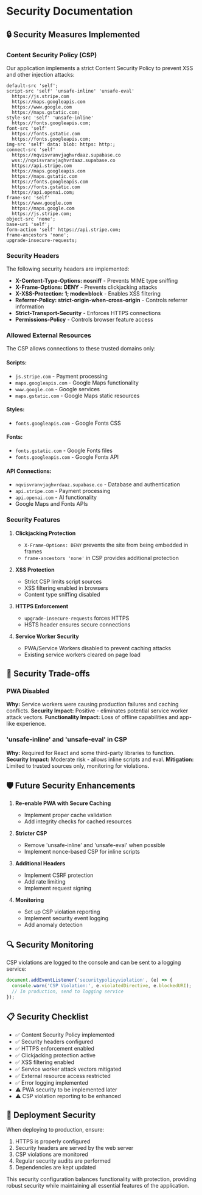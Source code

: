 # Security Documentation

## 🔒 Security Measures Implemented

### Content Security Policy (CSP)
Our application implements a strict Content Security Policy to prevent XSS and other injection attacks:

```csp
default-src 'self';
script-src 'self' 'unsafe-inline' 'unsafe-eval' 
  https://js.stripe.com 
  https://maps.googleapis.com 
  https://www.google.com
  https://maps.gstatic.com;
style-src 'self' 'unsafe-inline' 
  https://fonts.googleapis.com;
font-src 'self' 
  https://fonts.gstatic.com 
  https://fonts.googleapis.com;
img-src 'self' data: blob: https: http:;
connect-src 'self' 
  https://nqvisvranvjaghvrdaaz.supabase.co 
  wss://nqvisvranvjaghvrdaaz.supabase.co
  https://api.stripe.com
  https://maps.googleapis.com
  https://maps.gstatic.com
  https://fonts.googleapis.com
  https://fonts.gstatic.com
  https://api.openai.com;
frame-src 'self' 
  https://www.google.com 
  https://maps.google.com
  https://js.stripe.com;
object-src 'none';
base-uri 'self';
form-action 'self' https://api.stripe.com;
frame-ancestors 'none';
upgrade-insecure-requests;
```

### Security Headers
The following security headers are implemented:

- **X-Content-Type-Options: nosniff** - Prevents MIME type sniffing
- **X-Frame-Options: DENY** - Prevents clickjacking attacks
- **X-XSS-Protection: 1; mode=block** - Enables XSS filtering
- **Referrer-Policy: strict-origin-when-cross-origin** - Controls referrer information
- **Strict-Transport-Security** - Enforces HTTPS connections
- **Permissions-Policy** - Controls browser feature access

### Allowed External Resources
The CSP allows connections to these trusted domains only:

#### Scripts:
- `js.stripe.com` - Payment processing
- `maps.googleapis.com` - Google Maps functionality
- `www.google.com` - Google services
- `maps.gstatic.com` - Google Maps static resources

#### Styles:
- `fonts.googleapis.com` - Google Fonts CSS

#### Fonts:
- `fonts.gstatic.com` - Google Fonts files
- `fonts.googleapis.com` - Google Fonts API

#### API Connections:
- `nqvisvranvjaghvrdaaz.supabase.co` - Database and authentication
- `api.stripe.com` - Payment processing
- `api.openai.com` - AI functionality
- Google Maps and Fonts APIs

### Security Features

1. **Clickjacking Protection**
   - `X-Frame-Options: DENY` prevents the site from being embedded in frames
   - `frame-ancestors 'none'` in CSP provides additional protection

2. **XSS Protection**
   - Strict CSP limits script sources
   - XSS filtering enabled in browsers
   - Content type sniffing disabled

3. **HTTPS Enforcement**
   - `upgrade-insecure-requests` forces HTTPS
   - HSTS header ensures secure connections

4. **Service Worker Security**
   - PWA/Service Workers disabled to prevent caching attacks
   - Existing service workers cleared on page load

## 🚨 Security Trade-offs

### PWA Disabled
**Why:** Service workers were causing production failures and caching conflicts.
**Security Impact:** Positive - eliminates potential service worker attack vectors.
**Functionality Impact:** Loss of offline capabilities and app-like experience.

### 'unsafe-inline' and 'unsafe-eval' in CSP
**Why:** Required for React and some third-party libraries to function.
**Security Impact:** Moderate risk - allows inline scripts and eval.
**Mitigation:** Limited to trusted sources only, monitoring for violations.

## 🛡️ Future Security Enhancements

1. **Re-enable PWA with Secure Caching**
   - Implement proper cache validation
   - Add integrity checks for cached resources

2. **Stricter CSP**
   - Remove 'unsafe-inline' and 'unsafe-eval' when possible
   - Implement nonce-based CSP for inline scripts

3. **Additional Headers**
   - Implement CSRF protection
   - Add rate limiting
   - Implement request signing

4. **Monitoring**
   - Set up CSP violation reporting
   - Implement security event logging
   - Add anomaly detection

## 🔍 Security Monitoring

CSP violations are logged to the console and can be sent to a logging service:

```javascript
document.addEventListener('securitypolicyviolation', (e) => {
  console.warn('CSP Violation:', e.violatedDirective, e.blockedURI);
  // In production, send to logging service
});
```

## 📋 Security Checklist

- ✅ Content Security Policy implemented
- ✅ Security headers configured
- ✅ HTTPS enforcement enabled
- ✅ Clickjacking protection active
- ✅ XSS filtering enabled
- ✅ Service worker attack vectors mitigated
- ✅ External resource access restricted
- ✅ Error logging implemented
- ⚠️ PWA security to be implemented later
- ⚠️ CSP violation reporting to be enhanced

## 🚀 Deployment Security

When deploying to production, ensure:
1. HTTPS is properly configured
2. Security headers are served by the web server
3. CSP violations are monitored
4. Regular security audits are performed
5. Dependencies are kept updated

This security configuration balances functionality with protection, providing robust security while maintaining all essential features of the application. 